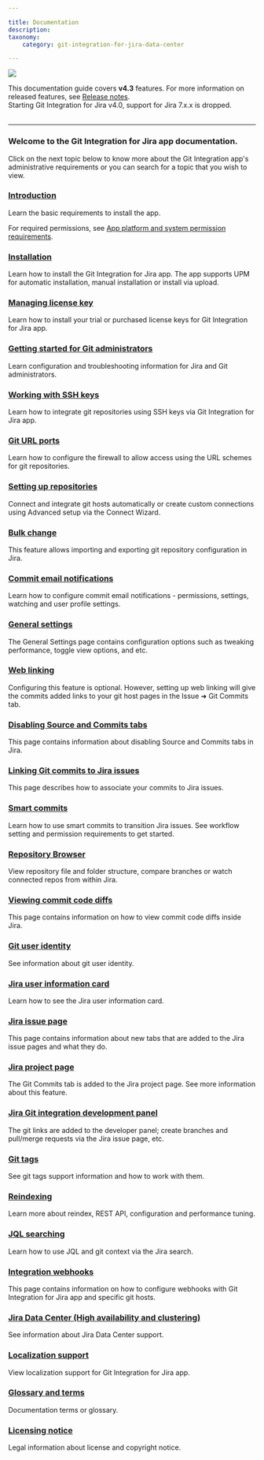 ```yaml
---

title: Documentation
description:
taxonomy:
    category: git-integration-for-jira-data-center

---
```

![](https://bigbrassband.atlassian.net/wiki/download/thumbnails/1930395770/git-for-jira-landing-pages-title-banner.png?version=1&modificationDate=1630642766899&cacheVersion=1&api=v2&width=660&height=159)

<div class="bbb-callout bbb--tip">
    <div class="irow">
    <div class="ilogobox">
        <span class="logoimg"></span>
    </div>
    <div class="imsgbox">
        This documentation guide covers <b>v4.3</b> features. For more information on released features, see <a href='/git-integration-for-jira-self-managed/git-integration-for-jira-data-center-release-notes/'>Release notes</a>.
    </div>
    </div>
</div>

<div class="bbb-callout bbb--info">
    <div class="irow">
    <div class="ilogobox">
        <span class="logoimg"></span>
    </div>
    <div class="imsgbox">
        Starting Git Integration for Jira v4.0, support for Jira 7.x.x is dropped.
    </div>
    </div>
</div>
<br>

* * *

### Welcome to the Git Integration for Jira app documentation.

Click on the next topic below to know more about the Git Integration app's administrative requirements or you can search for a topic that you wish to view.

### [Introduction](/git-integration-for-jira-self-managed/Introduction)

Learn the basic requirements to install the app.

For required permissions, see [App platform and system permission requirements](/git-integration-for-jira-self-managed/Permissions).

### [Installation](/git-integration-for-jira-self-managed/Installation)

Learn how to install the Git Integration for Jira app. The app supports UPM for automatic installation, manual installation or install via upload.

### [Managing license key](/git-integration-for-jira-self-managed/managing-license-key)

Learn how to install your trial or purchased license keys for Git Integration for Jira app.

### [Getting started for Git administrators](/git-integration-for-jira-self-managed/getting-started-for-git-administrators)

Learn configuration and troubleshooting information for Jira and Git administrators.

### [Working with SSH keys](/git-integration-for-jira-self-managed/working-with-SSH-keys)

Learn how to integrate git repositories using SSH keys via Git Integration for Jira app.

### [Git URL ports](/git-integration-for-jira-self-managed/git-url-ports)

Learn how to configure the firewall to allow access using the URL schemes for git repositories.

### [Setting up repositories](/git-integration-for-jira-self-managed/setting-up-repositories)

Connect and integrate git hosts automatically or create custom connections using Advanced setup via the Connect Wizard.

### [Bulk change](/git-integration-for-jira-self-managed/bulk-change)

This feature allows importing and exporting git repository configuration in Jira.

### [Commit email notifications](/git-integration-for-jira-self-managed/commit-email-notifications)

Learn how to configure commit email notifications - permissions, settings, watching and user profile settings.

### [General settings](/git-integration-for-jira-self-managed/general-settings)

The General Settings page contains configuration options such as tweaking performance, toggle view options, and etc.

### [Web linking](/git-integration-for-jira-self-managed/web-linking)

Configuring this feature is optional. However, setting up web linking will give the commits added links to your git host pages in the Issue ➜ Git Commits tab.

### [Disabling Source and Commits tabs](/git-integration-for-jira-self-managed/disabling-Source-and-Commits-tabs)

This page contains information about disabling Source and Commits tabs in Jira.

### [Linking Git commits to Jira issues](/git-integration-for-jira-self-managed/linking-git-commits-to-Jira-issues)

This page describes how to associate your commits to Jira issues.

### [Smart commits](/git-integration-for-jira-self-managed/smart-commits-docs)

Learn how to use smart commits to transition Jira issues. See workflow setting and permission requirements to get started.

### [Repository Browser](/git-integration-for-jira-self-managed/repository-browser)

View repository file and folder structure, compare branches or watch connected repos from within Jira.

### [Viewing commit code diffs](/git-integration-for-jira-self-managed/viewing-commit-code-diffs)

This page contains information on how to view commit code diffs inside Jira.

### [Git user identity](/git-integration-for-jira-self-managed/git-user-identity)

See information about git user identity.

### [Jira user information card](/git-integration-for-jira-self-managed/Jira-user-information-card)

Learn how to see the Jira user information card.

### [Jira issue page](/git-integration-for-jira-self-managed/Jira-issue-page)

This page contains information about new tabs that are added to the Jira issue pages and what they do.

### [Jira project page](/git-integration-for-jira-self-managed/jira-project-page)

The Git Commits tab is added to the Jira project page. See more information about this feature.

### [Jira Git integration development panel](/git-integration-for-jira-self-managed/jira-Git-integration-development-panel)

The git links are added to the developer panel; create branches and pull/merge requests via the Jira issue page, etc.

### [Git tags](/git-integration-for-jira-self-managed/git-tags)

See git tags support information and how to work with them.

### [Reindexing](/git-integration-for-jira-self-managed/reindexing)

Learn more about reindex, REST API, configuration and performance tuning.

### [JQL searching](/git-integration-for-jira-self-managed/jql-searching)

Learn how to use JQL and git context via the Jira search.

### [Integration webhooks](/git-integration-for-jira-self-managed/integration-webhooks)

This page contains information on how to configure webhooks with Git Integration for Jira app and specific git hosts.

### [Jira Data Center (High availability and clustering)](/git-integration-for-jira-self-managed/jira-data-center-high-availability-and-clustering/)

See information about Jira Data Center support.

### [Localization support](/git-integration-for-jira-self-managed/localization-support)

View localization support for Git Integration for Jira app.

### [Glossary and terms](/git-integration-for-jira-self-managed/Glossary-and-terms)

Documentation terms or glossary.

### [Licensing notice](/git-integration-for-jira-self-managed/licensing-notice)

Legal information about license and copyright notice.


